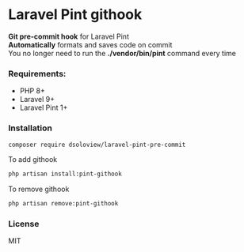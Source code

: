 
# Laravel Pint githook
**Git pre-commit hook** for Laravel Pint  
**Automatically** formats and saves code on commit  
You no longer need to run the **./vendor/bin/pint** command every time  
### Requirements:

- PHP 8+
- Laravel 9+
- Laravel Pint 1+

### Installation
```bash
composer require dsoloview/laravel-pint-pre-commit
```

To add githook
```bash
php artisan install:pint-githook
```
To remove githook
```bash
php artisan remove:pint-githook
```

### License
MIT
